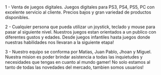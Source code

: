 1 - Venta de juegos digitales. Juegos digitales para PS3, PS4, PS5, PC con excelente servicio al cliente. 
Precios bajos y gran variedad de productos disponibles.

2 - Cualquier persona que pueda utilizar un joystick, teclado y mouse para pasar al siguiente nivel.
Nuestros juegos estan orientados a un publico con diferentes gustos y edades. Desde juegos infantiles hasta juegos donde nuestras habilidades nos llevaran a la siguiente etapa!

3 - Nuestro equipo se conforma por Matias, Juan Pablo, Jhoan y Miguel. Nuestra mision es poder brindar asistencia a todas las inquietudes y necesidades que tengas en cuanto al mundo gamer! No solo estamos al tanto de todas las novedades del mercado, tambien somos usuarios!

